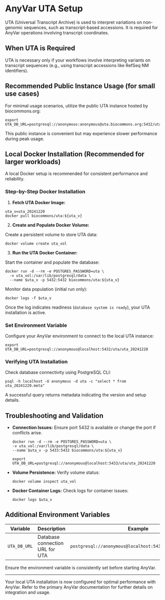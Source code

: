 # AnyVar UTA Setup

UTA (Universal Transcript Archive) is used to interpret variations on non-genomic sequences, such as transcript-based accessions. It is required for AnyVar operations involving transcript coordinates.

## When UTA is Required

UTA is necessary only if your workflows involve interpreting variants on transcript sequences (e.g., using transcript accessions like RefSeq NM identifiers).

## Recommended Public Instance Usage (for small use cases)

For minimal usage scenarios, utilize the public UTA instance hosted by biocommons.org:

```shell
export UTA_DB_URL=postgresql://anonymous:anonymous@uta.biocommons.org:5432/uta/uta_20210129b
```

This public instance is convenient but may experience slower performance during peak usage.

## Local Docker Installation (Recommended for larger workloads)

A local Docker setup is recommended for consistent performance and reliability.

### Step-by-Step Docker Installation

1. **Fetch UTA Docker Image:**

```shell
uta_v=uta_20241220
docker pull biocommons/uta:${uta_v}
```

2. **Create and Populate Docker Volume:**

Create a persistent volume to store UTA data:

```shell
docker volume create uta_vol
```

3. **Run the UTA Docker Container:**

Start the container and populate the database:

```shell
docker run -d --rm -e POSTGRES_PASSWORD=uta \
  -v uta_vol:/var/lib/postgresql/data \
  --name $uta_v -p 5432:5432 biocommons/uta:${uta_v}
```

Monitor data population (initial run only):

```shell
docker logs -f $uta_v
```

Once the log indicates readiness (`database system is ready`), your UTA installation is active.

### Set Environment Variable

Configure your AnyVar environment to connect to the local UTA instance:

```shell
export UTA_DB_URL=postgresql://anonymous@localhost:5432/uta/uta_20241220
```

### Verifying UTA Installation

Check database connectivity using PostgreSQL CLI:

```shell
psql -h localhost -U anonymous -d uta -c "select * from uta_20241220.meta"
```

A successful query returns metadata indicating the version and setup details.

## Troubleshooting and Validation

* **Connection Issues:** Ensure port 5432 is available or change the port if conflicts arise.

  ```shell
  docker run -d --rm -e POSTGRES_PASSWORD=uta \
  -v uta_vol:/var/lib/postgresql/data \
  --name $uta_v -p 5433:5432 biocommons/uta:${uta_v}

  export UTA_DB_URL=postgresql://anonymous@localhost:5433/uta/uta_20241220
  ```

* **Volume Persistence:** Verify volume status:

  ```shell
  docker volume inspect uta_vol
  ```

* **Docker Container Logs:** Check logs for container issues:

  ```shell
  docker logs $uta_v
  ```

## Additional Environment Variables

| Variable     | Description                     | Example                                                  |
| ------------ | ------------------------------- | -------------------------------------------------------- |
| `UTA_DB_URL` | Database connection URL for UTA | `postgresql://anonymous@localhost:5432/uta/uta_20241220` |

Ensure the environment variable is consistently set before starting AnyVar.

---

Your local UTA installation is now configured for optimal performance with AnyVar. Refer to the primary AnyVar documentation for further details on integration and usage.
